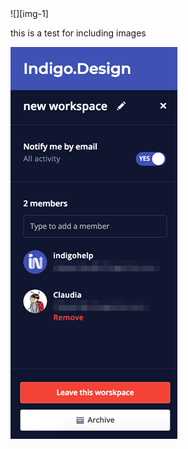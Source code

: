 <div class="divider--half"></div>
![][img-1]
<div class="divider--half"></div>

this is a test for including images

<img class="responsive-img" src="../images/workspaces_4.png" srcset="../images/workspaces_4@2x.png 2x" />

[img-1]: ../images/workspaces_4.png
